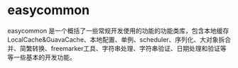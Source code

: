 # easycommon
easycommon 是一个概括了一些常规开发使用的功能的功能类库，包含本地缓存LocalCache&amp;GuavaCache、本地配置、单例、scheduler、序列化、大对象拆合并、简繁转换、freemarker工具、字符串处理、字符串验证、日期处理和验证等等一些基本的开发功能。
